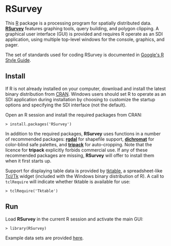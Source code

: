 RSurvey
=======

This [R](http://www.r-project.org/ "R") package is a processing program for
spatially distributed data.
[**RSurvey**](http://cran.r-project.org/web/packages/RSurvey/index.html "RSurvey")
features graphing tools, query building, and
polygon clipping. A graphical user interface (GUI) is provided and
requires R operate as an SDI application, using multiple
top-level windows for the console, graphics, and pager.

The set of standards used for coding RSurvey is documented in
[Google's R Style Guide](http://google-styleguide.googlecode.com/svn/trunk/google-r-style.html "Google's R Style Guide").

Install
-------

If R is not already installed on your
computer, download and install the latest binary distribution from
[CRAN](http://cran.r-project.org/ "The Comprehensive R Archive Network").
Windows users should set R to operate as an SDI application during installation
by choosing to customize the startup options and specifying the SDI interface
(not the default).

Open an R session and install the required packages from CRAN:

    > install.packages('RSurvey')

In addition to the required packages, **RSurvey** uses functions in a number of
recommended packages:
[**rgdal**](http://cran.r-project.org/web/packages/rgdal/index.html "rgdal")
for shapefile support,
[**dichromat**](http://cran.r-project.org/web/packages/dichromat/index.html "dichromat")
for color-blind safe palettes, and
[**tripack**](http://cran.r-project.org/web/packages/tripack/index.html "tripack")
for auto-cropping. Note that the licence for **tripack** explicitly forbids
commercial use. If any of these recommended packages are missing, **RSurvey**
will offer to install them when it first starts up.

Support for displaying table data is provided by
[tktable](http://tktable.sourceforge.net/ "tktable"),
a spreadsheet-like [Tcl/Tk](http://www.tcl.tk/ "Tcl/Tk") widget
(included with the Windows binary distribution of R).
A call to `tclRequire` will indicate whether tktable is available for use:

    > tclRequire('Tktable')

Run
---

Load **RSurvey** in the current R session and activate the main GUI:

    > library(RSurvey)

Example data sets are provided
[here](https://github.com/jfisher-usgs/RSurvey/tree/master/inst/extdata).
